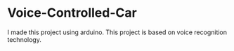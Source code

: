 # Voice-Controlled-Car
I made this project using arduino. This project is based on voice  recognition technology.
